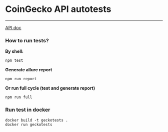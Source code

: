 # CoinGecko API autotests
<hr>

[API doc](https://www.coingecko.com/en/api/documentation)

### How to run tests?

**By shell:**

```shell
npm test
```

**Generate allure report**

```shell
npm run report
```

**Or run full cycle (test and generate report)**

```shell
npm run full
```

### Run test in docker

```shell
docker build -t geckotests .
docker run geckotests
```

